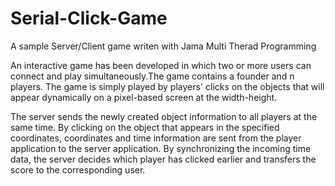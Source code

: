 # Serial-Click-Game
A sample Server/Client game writen with Jama Multi Therad Programming

An interactive game has been developed in which two or more users can connect and play simultaneously.The game contains a founder and n players. 
The game is simply played by players' clicks on the objects that will appear dynamically on a pixel-based screen at the width-height.

The server sends the newly created object information to all players at the same time. By clicking on the object that appears in the specified coordinates, coordinates and time information are sent from the player application to the server application. By synchronizing the incoming time data, the server decides which player has clicked earlier and transfers the score to the corresponding user.

